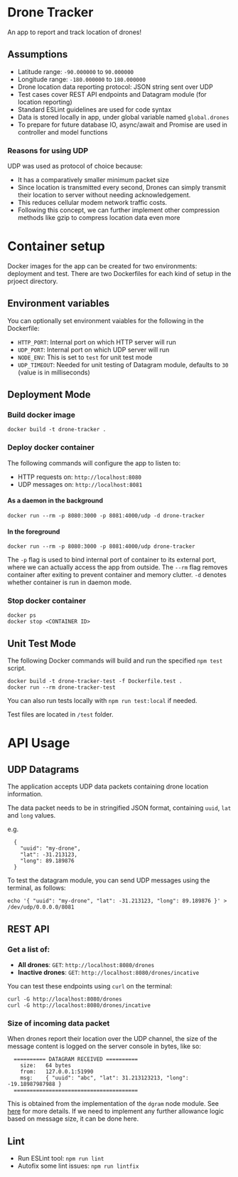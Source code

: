 # Drone Tracker
An app to report and track location of drones!

## Assumptions

- Latitude range: `-90.000000` to `90.000000`
- Longitude range: `-180.000000` to `180.000000`
- Drone location data reporting protocol: JSON string sent over UDP
- Test cases cover REST API endpoints and Datagram module (for location reporting)
- Standard ESLint guidelines are used for code syntax
- Data is stored locally in app, under global variable named `global.drones`
- To prepare for future database IO, async/await and Promise are used in controller and model functions

### Reasons for using UDP

UDP was used as protocol of choice because:

- It has a comparatively smaller minimum packet size
- Since location is transmitted every second, Drones can simply transmit their location to server without needing acknowledgement.
- This reduces cellular modem network traffic costs.
- Following this concept, we can further implement other compression methods like gzip to compress location data even more

# Container setup

Docker images for the app can be created for two environments: deployment and test.
There are two Dockerfiles for each kind of setup in the prjoect directory.

## Environment variables

You can optionally set environment vaiables for the following in the Dockerfile:
- `HTTP_PORT`: Internal port on which HTTP server will run
- `UDP_PORT`: Internal port on which UDP server will run
- `NODE_ENV`: This is set to `test` for unit test mode
- `UDP_TIMEOUT`: Needed for unit testing of Datagram module, defaults to `30` (value is in milliseconds)

## Deployment Mode

### Build docker image

```
docker build -t drone-tracker .
```

### Deploy docker container

The following commands will configure the app to listen to:

- HTTP requests on: `http://localhost:8080`
- UDP messages on: `http://localhost:8081`

#### As a daemon in the background

```
docker run --rm -p 8080:3000 -p 8081:4000/udp -d drone-tracker
```

#### In the foreground

```
docker run --rm -p 8080:3000 -p 8081:4000/udp drone-tracker
```

The `-p` flag is used to bind internal port of container to its external port, where we can actually access the app from outside. 
The `--rm` flag removes container after exiting to prevent container and memory clutter. `-d` denotes whether container is run in daemon mode.

### Stop docker container

```
docker ps
docker stop <CONTAINER ID>
```

## Unit Test Mode

The following Docker commands will build and run the specified `npm test` script.

```
docker build -t drone-tracker-test -f Dockerfile.test .
docker run --rm drone-tracker-test
```

You can also run tests locally with `npm run test:local` if needed.

Test files are located in `/test` folder.

# API Usage

## UDP Datagrams

The application accepts UDP data packets containing drone location information.

The data packet needs to be in stringified JSON format, containing `uuid`, `lat` and `long` values.

e.g.

```
  {
    "uuid": "my-drone",
    "lat": -31.213123,
    "long": 89.189876
  }
```

To test the datagram module, you can send UDP messages using the terminal, as follows:

```
echo '{ "uuid": "my-drone", "lat": -31.213123, "long": 89.189876 }' > /dev/udp/0.0.0.0/8081
```

## REST API

### Get a list of:

- **All drones**: `GET`: `http://localhost:8080/drones`
- **Inactive drones**: `GET`: `http://localhost:8080/drones/incative`

You can test these endpoints using `curl` on the terminal:
```
curl -G http://localhost:8080/drones
curl -G http://localhost:8080/drones/incative
```

### Size of incoming data packet
When drones report their location over the UDP channel, the size of the message content is logged on the server console in bytes, like so:

```
  ========== DATAGRAM RECEIVED ==========
    size:   64 bytes
    from:   127.0.0.1:51990
    msg:    { "uuid": "abc", "lat": 31.213123213, "long": -19.18987987988 }
  =======================================
```

This is obtained from the implementation of the `dgram` node module. See [here](https://nodejs.org/api/dgram.html#dgram_event_message) for more details. 
If we need to implement any further allowance logic based on message size, it can be done here.

## Lint

- Run ESLint tool: `npm run lint`
- Autofix some lint issues: `npm run lintfix`
